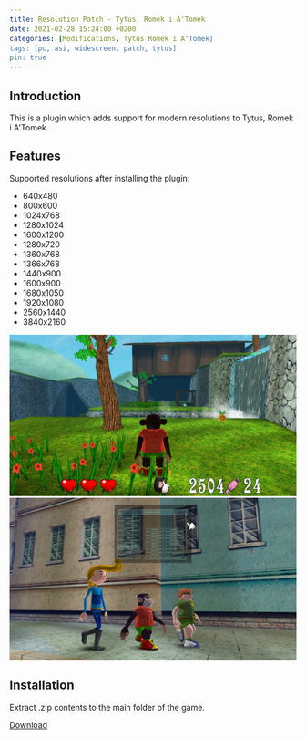 ```yaml
---
title: Resolution Patch - Tytus, Romek i A'Tomek
date: 2021-02-28 15:24:00 +0200
categories: [Modifications, Tytus Romek i A'Tomek]
tags: [pc, asi, widescreen, patch, tytus]   
pin: true
---
```

## Introduction
This is a plugin which adds support for modern resolutions to Tytus, Romek i A'Tomek.


## Features

Supported resolutions after installing the plugin:
- 640x480
- 800x600
- 1024x768
- 1280x1024
- 1600x1200
- 1280x720
- 1360x768
- 1366x768
- 1440x900
- 1600x900
- 1680x1050
- 1920x1080
- 2560x1440
- 3840x2160

![Preview](https://raw.githubusercontent.com/ermaccer/Tytus.ResolutionPatch/master/02.jpg)
![Preview](https://raw.githubusercontent.com/ermaccer/Tytus.ResolutionPatch/master/01.jpg)


## Installation 
Extract .zip contents to the main folder of the game.


[Download](https://github.com/ermaccer/Tytus.ResolutionPatch/releases/latest/download/Tytus.ResolutionPatch.zip)




